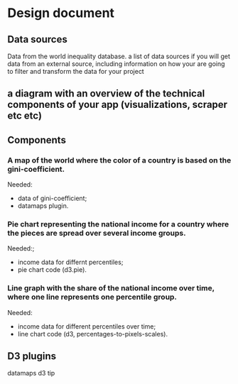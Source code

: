 # Design document



## Data sources
Data from the world inequality database.
a list of data sources if you will get data from an external source, including information on how your are going to filter and transform the data for your project


## a diagram with an overview of the technical components of your app (visualizations, scraper etc etc)


## Components

### A map of the world where the color of a country is based on the gini-coefficient.
Needed:
- data of gini-coefficient;
- datamaps plugin.

### Pie chart representing the national income for a country where the pieces are spread over several income groups.
Needed:;
- income data for differnt percentiles;
- pie chart code (d3.pie).

### Line graph with the share of the national income over time, where one line represents one percentile group.
Needed:
- income data for different percentiles over time;
- line chart code (d3, percentages-to-pixels-scales).



## D3 plugins
datamaps
d3 tip
